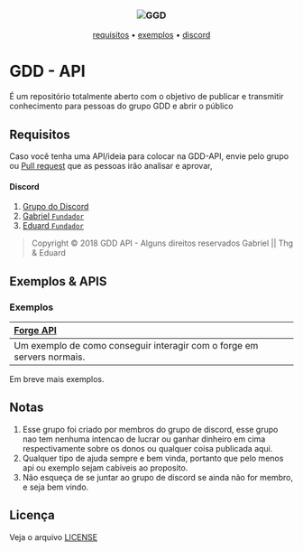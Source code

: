 <div align="center">
    <h3>
      <img src="GDD.png" alt="GGD"/>
    </h3>
    <p>
      <a href="#requisitos">requisitos</a> &bull;
      <a href="#exemplos">exemplos</a> &bull;
      <a href="#discord">discord</a>
    </p>
</div>

# GDD - API
É um repositório totalmente aberto com o objetivo de publicar e transmitir conhecimento para pessoas do grupo GDD e abrir o público

## Requisitos

Caso você tenha uma API/ideia para colocar na GDD-API, envie pelo grupo ou [Pull request](https://github.com/wiljafor1/GDD/pulls) que as pessoas irão analisar e aprovar,

#### Discord
1. [Grupo do Discord](https://discord.gg/aZzjhqf)
2. [Gabriel `Fundador`](https://www.youtube.com/channel/UCpybde151VdCFhdGQZ2bLBA)
3. [Eduard `Fundador`](https://www.youtube.com/channel/UCaXE5yCDj1-QIg8ZODUVCqw)

> Copyright © 2018 GDD API - Alguns direitos reservados Gabriel || Thg & Eduard

## Exemplos & APIS

### Exemplos

| **[Forge API](src/main/java/discord/gdd/forge/ForgeAPI.java)**
| :-----
| Um exemplo de como conseguir interagir com o forge em servers normais.

 Em breve mais exemplos.

## Notas

1. Esse grupo foi criado por membros do grupo de discord, esse grupo nao tem nenhuma intencao de lucrar ou ganhar dinheiro em cima respectivamente sobre os donos ou qualquer coisa publicada aqui.
2. Qualquer tipo de ajuda sempre e bem vinda, portanto que pelo menos api ou exemplo sejam cabiveis ao proposito.
3. Não esqueça de se juntar ao grupo de discord se ainda não for membro, e seja bem vindo.

## Licença
Veja o arquivo [LICENSE](./LICENSE)

